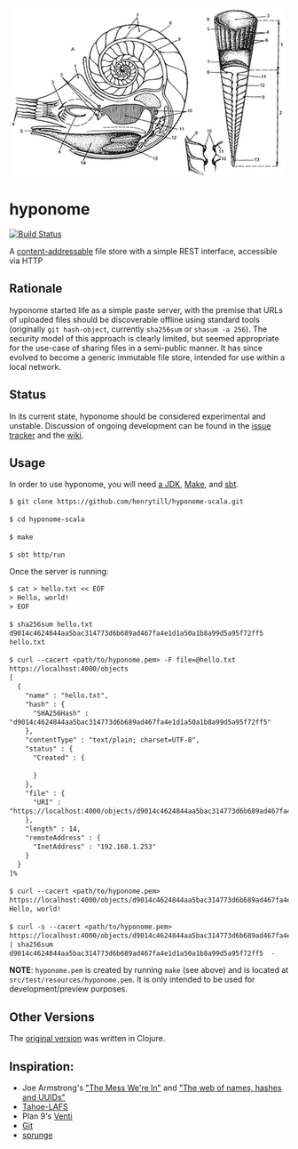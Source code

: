 ![](doc/molluscs.gif)

hyponome
========

[![Build Status](https://travis-ci.org/henrytill/hyponome.svg?branch=master)](https://travis-ci.org/henrytill/hyponome)

A [content-addressable](https://en.wikipedia.org/wiki/Content-addressable_storage) file store with a simple REST interface, accessible via HTTP

## Rationale

hyponome started life as a simple paste server, with the premise that URLs of uploaded files should be discoverable offline using standard tools (originally `git hash-object`, currently `sha256sum` or `shasum -a 256`).  The security model of this approach is clearly limited, but seemed appropriate for the use-case of sharing files in a semi-public manner.  It has since evolved to become a generic immutable file store, intended for use within a local network.

## Status

In its current state, hyponome should be considered experimental and unstable.  Discussion of ongoing development can be found in the [issue tracker](https://github.com/henrytill/hyponome-scala/issues) and the [wiki](https://github.com/henrytill/hyponome-scala/wiki).

## Usage

In order to use hyponome, you will need [a JDK](http://openjdk.java.net/), [Make](https://www.gnu.org/software/make/), and [sbt](http://www.scala-sbt.org/).

```
$ git clone https://github.com/henrytill/hyponome-scala.git

$ cd hyponome-scala

$ make

$ sbt http/run
```

Once the server is running:
```
$ cat > hello.txt << EOF
> Hello, world!
> EOF

$ sha256sum hello.txt
d9014c4624844aa5bac314773d6b689ad467fa4e1d1a50a1b8a99d5a95f72ff5  hello.txt

$ curl --cacert <path/to/hyponome.pem> -F file=@hello.txt https://localhost:4000/objects
[
  {
    "name" : "hello.txt",
    "hash" : {
      "SHA256Hash" : "d9014c4624844aa5bac314773d6b689ad467fa4e1d1a50a1b8a99d5a95f72ff5"
    },
    "contentType" : "text/plain; charset=UTF-8",
    "status" : {
      "Created" : {

      }
    },
    "file" : {
      "URI" : "https://localhost:4000/objects/d9014c4624844aa5bac314773d6b689ad467fa4e1d1a50a1b8a99d5a95f72ff5/hello.txt"
    },
    "length" : 14,
    "remoteAddress" : {
      "InetAddress" : "192.168.1.253"
    }
  }
]%

$ curl --cacert <path/to/hyponome.pem> https://localhost:4000/objects/d9014c4624844aa5bac314773d6b689ad467fa4e1d1a50a1b8a99d5a95f72ff5/hello.txt
Hello, world!

$ curl -s --cacert <path/to/hyponome.pem> https://localhost:4000/objects/d9014c4624844aa5bac314773d6b689ad467fa4e1d1a50a1b8a99d5a95f72ff5/hello.txt | sha256sum
d9014c4624844aa5bac314773d6b689ad467fa4e1d1a50a1b8a99d5a95f72ff5  -
```
**NOTE**: `hyponome.pem` is created by running `make` (see above) and is located at `src/test/resources/hyponome.pem`.  It is only intended to be used for development/preview purposes.

## Other Versions

The [original version](https://github.com/henrytill/hyponome-clojure) was written in Clojure.

## Inspiration:

* Joe Armstrong's ["The Mess We're In"](https://www.youtube.com/watch?v=lKXe3HUG2l4) and ["The web of names, hashes and UUIDs"](http://joearms.github.io/2015/03/12/The_web_of_names.html)
* [Tahoe-LAFS](https://tahoe-lafs.org)
* Plan 9's [Venti](http://doc.cat-v.org/plan_9/4th_edition/papers/venti/)
* [Git](http://git-scm.com/)
* [sprunge](http://sprunge.us/)

